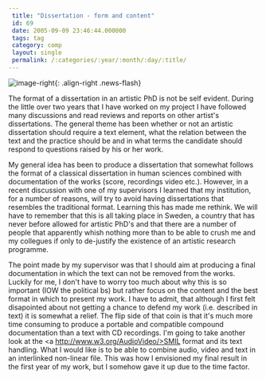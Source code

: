 ```yaml
---
 title: "Dissertation - form and content"
 id: 69
 date: 2005-09-09 23:46:44.000000
 tags: tag
 category: comp
 layout: single
 permalink: /:categories/:year/:month/:day/:title/
---
```

![image-right](/assets/images/){: .align-right .news-flash}

The format of a dissertation in an artistic PhD is not be self evident. During the little over two years that I have worked on my project I have followed many discussions and read reviews and reports on other artist's dissertations. The general theme has been whether or not an artistic dissertation should require a text element, what the relation between the text and the practice should be and in what terms the candidate should respond to questions raised by his or her work.


My general idea has been to produce a dissertation that somewhat follows the format of a classical dissertation in human sciences combined with documentation of the works (score, recordings video etc.). However, in a recent discussion with one of my supervisors I learned that my institution, for a number of reasons, will try to avoid having dissertations that resembles the traditional format. Learning this has made me rethink. We will have to remember that this is all taking place in Sweden, a country that has never before allowed for artistic PhD's and that there are a number of people that apparently whish nothing more than to be able to crush me and my collegues if only to de-justify the existence of an artistic research programme.


The point made by my supervisor was that I should aim at producing a final documentation in which the text can not be removed from the works. Luckily for me, I don't have to worry too much about why this is so important (IOW the political bs) but rather focus on the content and the best format in which to present my work. I have to admit, that although I first felt disapointed about not getting a chance to defend my work (i.e. described in text) it is somewhat a relief. The flip side of that coin is that it's much more time consuming to produce a portable and compatible compound documentation than a text with CD recordings. I'm going to take another look at the <a http://www.w3.org/AudioVideo/>SMIL</a> format and its text handling. What I would like is to be able to combine audio, video and text in an interlinked non-linear file. This was how I envisioned my final result in the first year of my work, but I somehow gave it up due to the time factor.

